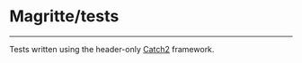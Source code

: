 # Magritte/tests
----------------

Tests written using the header-only [Catch2](https://github.com/catchorg/Catch2) framework.
